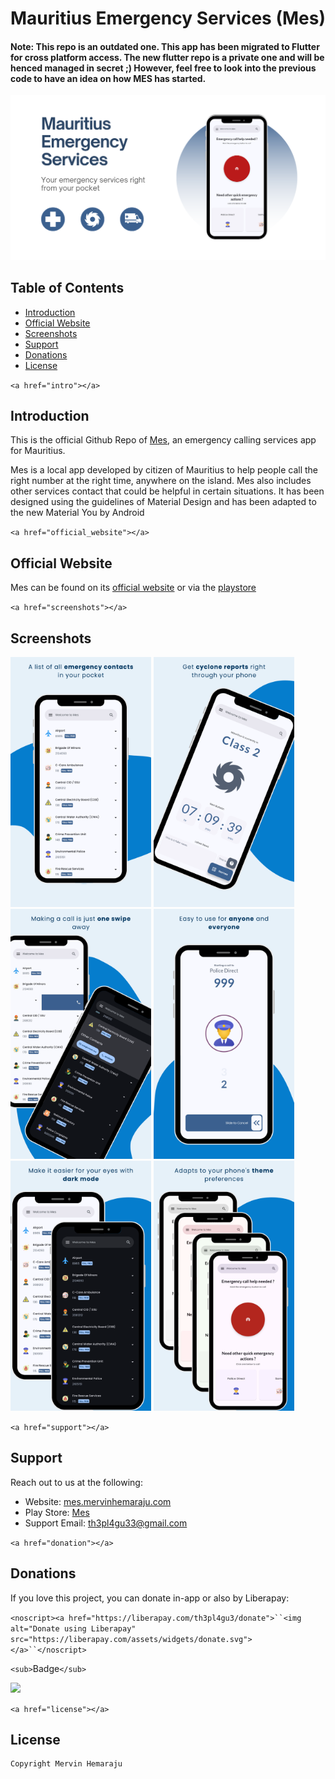 # Mauritius Emergency Services (Mes)

#### **Note:** This repo is an outdated one. This app has been migrated to Flutter for cross platform access. The new flutter repo is a private one and will be henced managed in secret ;) However, feel free to look into the previous code to have an idea on how MES has started.


<img src="screenshots/banner.png" alt="banner"/>

## Table of Contents

- [Introduction](#intro)
- [Official Website](#official_website)
- [Screenshots](#screenshots)
- [Support](#support)
- [Donations](#donations)
- [License](#license)

`<a href="intro"></a>`

## Introduction

This is the official Github Repo of [Mes](https://play.google.com/store/apps/details?id=com.th3pl4gu3.mauritius_emergency_services), an emergency calling services app for Mauritius.

Mes is a local app developed by citizen of Mauritius to help people call the right number at the right time, anywhere on the island.
Mes also includes other services contact that could be helpful in certain situations.
It has been designed using the guidelines of Material Design and has been adapted to the new Material You by Android

`<a href="official_website"></a>`

## Official Website

Mes can be found on its [official website](https://mes.mervinhemaraju.com/web) or via the [playstore](https://play.google.com/store/apps/details?id=com.th3pl4gu3.mauritius_emergency_services)

`<a href="screenshots"></a>`

## Screenshots

<img src="screenshots/image-1.png" height="400" alt="Emergency Button"/> <img src="screenshots/image-2.png" height="400" alt="Services List"/> <img src="screenshots/image-3.png" height="400" alt="Swipe to Call"/> <img src="screenshots/image-4.png" height="400" alt="Dark Mode"/> 
<img src="screenshots/image-5.png" height="400" alt="Easy to Use"/> <img src="screenshots/image-6.png" height="400" alt="More Contacts"/>

`<a href="support"></a>`

## Support

Reach out to us at the following:

* Website: [mes.mervinhemaraju.com](https://mes.mervinhemaraju.com/web)
* Play Store: [Mes](https://play.google.com/store/apps/details?id=com.th3pl4gu3.mauritius_emergency_services)
* Support Email: th3pl4gu33@gmail.com

`<a href="donation"></a>`

## Donations

If you love this project, you can donate in-app or also by Liberapay:

`<noscript><a href="https://liberapay.com/th3pl4gu3/donate">``<img alt="Donate using Liberapay" src="https://liberapay.com/assets/widgets/donate.svg"></a>``</noscript>`

`<sub>`Badge`</sub>`

<img src="https://img.shields.io/liberapay/receives/th3pl4gu3.svg?logo=liberapay">

`<a href="license"></a>`

## License

```
Copyright Mervin Hemaraju
```
